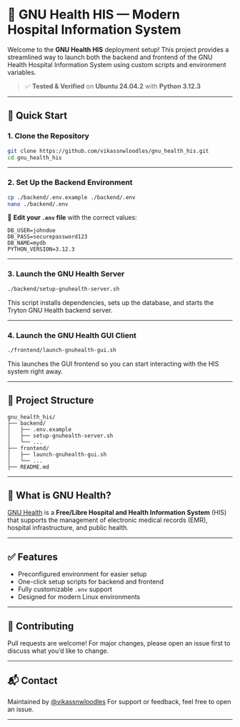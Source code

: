# 🏥 GNU Health HIS — Modern Hospital Information System

Welcome to the **GNU Health HIS** deployment setup! This project provides a streamlined way to launch both the backend and frontend of the GNU Health Hospital Information System using custom scripts and environment variables.


> ✅ **Tested & Verified** on **Ubuntu 24.04.2** with **Python 3.12.3**


---

## 🚀 Quick Start

### 1. Clone the Repository

```bash
git clone https://github.com/vikassnwloodles/gnu_health_his.git
cd gnu_health_his
````

---

### 2. Set Up the Backend Environment

```bash
cp ./backend/.env.example ./backend/.env
nano ./backend/.env
```

🔧 **Edit your `.env` file** with the correct values:

```env
DB_USER=johndoe
DB_PASS=securepassword123
DB_NAME=mydb
PYTHON_VERSION=3.12.3
```

---

### 3. Launch the GNU Health Server

```bash
./backend/setup-gnuhealth-server.sh
```

This script installs dependencies, sets up the database, and starts the Tryton GNU Health backend server.

---

### 4. Launch the GNU Health GUI Client

```bash
./frontend/launch-gnuhealth-gui.sh
```

This launches the GUI frontend so you can start interacting with the HIS system right away.

---

## 📁 Project Structure

```
gnu_health_his/
├── backend/
│   ├── .env.example
│   ├── setup-gnuhealth-server.sh
│   └── ...
├── frontend/
│   ├── launch-gnuhealth-gui.sh
│   └── ...
├── README.md
```

---

## 🧠 What is GNU Health?

[GNU Health](https://www.gnuhealth.org) is a **Free/Libre Hospital and Health Information System** (HIS) that supports the management of electronic medical records (EMR), hospital infrastructure, and public health.

---

## ✅ Features

* Preconfigured environment for easier setup
* One-click setup scripts for backend and frontend
* Fully customizable `.env` support
* Designed for modern Linux environments

---

## 🤝 Contributing

Pull requests are welcome! For major changes, please open an issue first to discuss what you’d like to change.

---

## 📬 Contact

Maintained by [@vikassnwloodles](https://github.com/vikassnwloodles)
For support or feedback, feel free to open an issue.

---

